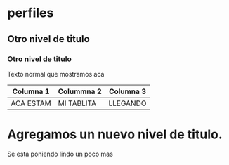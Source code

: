 # perfiles
## Otro nivel de titulo
### Otro nivel de titulo
Texto normal que mostramos aca

| Columna 1 |    Colummna 2       | Columna 3 |
| --------- |    ---------------  | --------- |
| ACA ESTAM |  MI TABLITA         | LLEGANDO  |

# Agregamos un nuevo nivel de titulo.  
Se esta poniendo lindo
un poco mas

